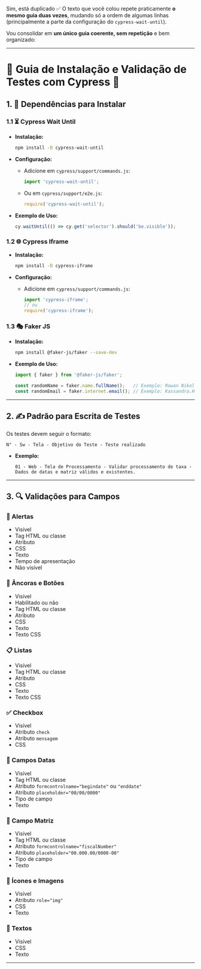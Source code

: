 Sim, está duplicado ✅
O texto que você colou repete praticamente **o mesmo guia duas vezes**, mudando só a ordem de algumas linhas (principalmente a parte da configuração do `cypress-wait-until`).

Vou consolidar em **um único guia coerente, sem repetição** e bem organizado:

---

# 🌟 Guia de Instalação e Validação de Testes com Cypress 🌟

## 1. 🚀 Dependências para Instalar

### 1.1 ⏳ Cypress Wait Until

* **Instalação:**

  ```bash
  npm install -D cypress-wait-until
  ```
* **Configuração:**

  * Adicione em `cypress/support/commands.js`:

    ```javascript
    import 'cypress-wait-until';
    ```
  * Ou em `cypress/support/e2e.js`:

    ```javascript
    require('cypress-wait-until');
    ```
* **Exemplo de Uso:**

  ```javascript
  cy.waitUntil(() => cy.get('selector').should('be.visible'));
  ```

### 1.2 🌐 Cypress Iframe

* **Instalação:**

  ```bash
  npm install -D cypress-iframe
  ```
* **Configuração:**

  * Adicione em `cypress/support/commands.js`:

    ```javascript
    import 'cypress-iframe';
    // ou
    require('cypress-iframe');
    ```

### 1.3 🎭 Faker JS

* **Instalação:**

  ```bash
  npm install @faker-js/faker --save-dev
  ```
* **Exemplo de Uso:**

  ```javascript
  import { faker } from '@faker-js/faker';

  const randomName = faker.name.fullName();   // Exemplo: Rowan Nikolaus
  const randomEmail = faker.internet.email(); // Exemplo: Kassandra.Haley@erich.biz
  ```

---

## 2. ✍️ Padrão para Escrita de Testes

Os testes devem seguir o formato:

```
N° - Sw - Tela - Objetivo do Teste - Teste realizado
```

* **Exemplo:**

  ```
  01 - Web - Tela de Processamento - Validar processamento de taxa - Dados de datas e matriz válidos e existentes.
  ```

---

## 3. 🔍 Validações para Campos

### 🚨 Alertas

* Visível
* Tag HTML ou classe
* Atributo
* CSS
* Texto
* Tempo de apresentação
* Não visível

### 🔗 Âncoras e Botões

* Visível
* Habilitado ou não
* Tag HTML ou classe
* Atributo
* CSS
* Texto
* Texto CSS

### 📋 Listas

* Visível
* Tag HTML ou classe
* Atributo
* CSS
* Texto
* Texto CSS

### ✅ Checkbox

* Visível
* Atributo `check`
* Atributo `mensagem`
* CSS

### 📅 Campos Datas

* Visível
* Tag HTML ou classe
* Atributo `formcontrolname="begindate"` ou `"enddate"`
* Atributo `placeholder="00/00/0000"`
* Tipo de campo
* Texto

### 🏢 Campo Matriz

* Visível
* Tag HTML ou classe
* Atributo `formcontrolname="fiscalNumber"`
* Atributo `placeholder="00.000.00/0000-00"`
* Tipo de campo
* Texto

### 🌟 Ícones e Imagens

* Visível
* Atributo `role="img"`
* CSS
* Texto

### 📝 Textos

* Visível
* CSS
* Texto

---